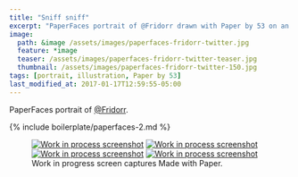 ```yaml
---
title: "Sniff sniff"
excerpt: "PaperFaces portrait of @Fridorr drawn with Paper by 53 on an iPad."
image: 
  path: &image /assets/images/paperfaces-fridorr-twitter.jpg 
  feature: *image
  teaser: /assets/images/paperfaces-fridorr-twitter-teaser.jpg
  thumbnail: /assets/images/paperfaces-fridorr-twitter-150.jpg
tags: [portrait, illustration, Paper by 53]
last_modified_at: 2017-01-17T12:59:55-05:00
---
```


PaperFaces portrait of [@Fridorr](http://twitter.com/Fridorr).

{% include boilerplate/paperfaces-2.md %}

<figure class="third">
	<a href="/assets/images/paperfaces-fridorr-process-1-lg.jpg"><img src="/assets/images/paperfaces-fridorr-process-1-600.jpg" alt="Work in process screenshot"></a>
	<a href="/assets/images/paperfaces-fridorr-process-2-lg.jpg"><img src="/assets/images/paperfaces-fridorr-process-2-600.jpg" alt="Work in process screenshot"></a>
	<a href="/assets/images/paperfaces-fridorr-process-3-lg.jpg"><img src="/assets/images/paperfaces-fridorr-process-3-600.jpg" alt="Work in process screenshot"></a>
	<a href="/assets/images/paperfaces-fridorr-process-4-lg.jpg"><img src="/assets/images/paperfaces-fridorr-process-4-600.jpg" alt="Work in process screenshot"></a>
	<figcaption>Work in progress screen captures Made with Paper.</figcaption>
</figure>
